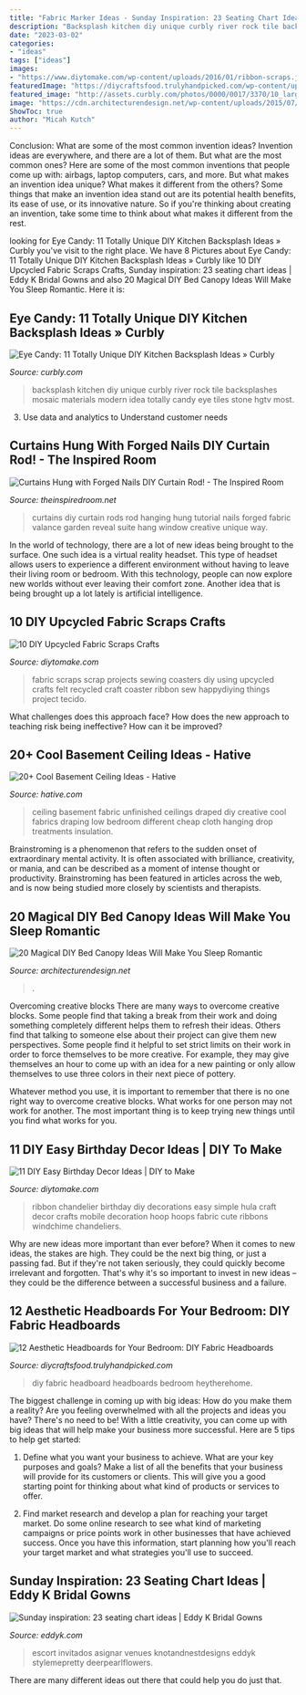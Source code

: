 ```yaml
---
title: "Fabric Marker Ideas - Sunday Inspiration: 23 Seating Chart Ideas"
description: "Backsplash kitchen diy unique curbly river rock tile backsplashes mosaic materials modern idea totally candy eye tiles stone hgtv most"
date: "2023-03-02"
categories:
- "ideas"
tags: ["ideas"]
images:
- "https://www.diytomake.com/wp-content/uploads/2016/01/ribbon-scraps.jpg"
featuredImage: "https://diycraftsfood.trulyhandpicked.com/wp-content/uploads/2017/09/How-make-a-fabric-headboard-with-sewing-DIY-.jpg"
featured_image: "http://assets.curbly.com/photos/0000/0017/3370/10_large_jpg.jpg?1410811183"
image: "https://cdn.architecturendesign.net/wp-content/uploads/2015/07/AD-DIY-Bed-Canopy-11.jpg"
ShowToc: true
author: "Micah Kutch"
---
```



Conclusion: What are some of the most common invention ideas?
Invention ideas are everywhere, and there are a lot of them. But what are the most common ones? Here are some of the most common inventions that people come up with: airbags, laptop computers, cars, and more. 
But what makes an invention idea unique? What makes it different from the others? 
Some things that make an invention idea stand out are its potential health benefits, its ease of use, or its innovative nature. So if you're thinking about creating an invention, take some time to think about what makes it different from the rest.

	

		
looking for Eye Candy: 11 Totally Unique DIY Kitchen Backsplash Ideas » Curbly you've visit to the right place. We have 8 Pictures about Eye Candy: 11 Totally Unique DIY Kitchen Backsplash Ideas » Curbly like 10 DIY Upcycled Fabric Scraps Crafts, Sunday inspiration: 23 seating chart ideas | Eddy K Bridal Gowns and also 20 Magical DIY Bed Canopy Ideas Will Make You Sleep Romantic. Here it is:
		
    
## Eye Candy: 11 Totally Unique DIY Kitchen Backsplash Ideas » Curbly

<img loading=lazy src="http://assets.curbly.com/photos/0000/0017/3370/10_large_jpg.jpg?1410811183" onerror="this.onerror=null;this.src='https://tse2.mm.bing.net/th?id=OIP.rrDWxfQ-pDEBP_ffUIA9cAHaJ4&amp;pid=15.1';" alt="Eye Candy: 11 Totally Unique DIY Kitchen Backsplash Ideas » Curbly">

_Source: curbly.com_

>backsplash kitchen diy unique curbly river rock tile backsplashes mosaic materials modern idea totally candy eye tiles stone hgtv most. 

	

3. Use data and analytics to Understand customer needs 

    
## Curtains Hung With Forged Nails DIY Curtain Rod! - The Inspired Room

<img loading=lazy src="https://theinspiredroom.net/wp-content/uploads/2012/03/curtains-and-nail-hangers.jpg" onerror="this.onerror=null;this.src='https://tse4.mm.bing.net/th?id=OIP.M6s1bHQPUQ-oh9mT8fB95wHaLG&amp;pid=15.1';" alt="Curtains Hung with Forged Nails DIY Curtain Rod! - The Inspired Room">

_Source: theinspiredroom.net_

>curtains diy curtain rods rod hanging hung tutorial nails forged fabric valance garden reveal suite hang window creative unique way. 

	

In the world of technology, there are a lot of new ideas being brought to the surface. One such idea is a virtual reality headset. This type of headset allows users to experience a different environment without having to leave their living room or bedroom. With this technology, people can now explore new worlds without ever leaving their comfort zone. Another idea that is being brought up a lot lately is artificial intelligence.

    
## 10 DIY Upcycled Fabric Scraps Crafts

<img loading=lazy src="https://www.diytomake.com/wp-content/uploads/2016/01/ribbon-scraps.jpg" onerror="this.onerror=null;this.src='https://tse4.mm.bing.net/th?id=OIP.3bMckHt1MUJaqGv5r1arrAHaLH&amp;pid=15.1';" alt="10 DIY Upcycled Fabric Scraps Crafts">

_Source: diytomake.com_

>fabric scraps scrap projects sewing coasters diy using upcycled crafts felt recycled craft coaster ribbon sew happydiying things project tecido. 

	

What challenges does this approach face?
How does the new approach to teaching risk being ineffective? How can it be improved?

    
## 20+ Cool Basement Ceiling Ideas - Hative

<img loading=lazy src="https://hative.com/wp-content/uploads/2014/05/basement-ceiling-ideas/10-fabric-basement-ceiling.jpg" onerror="this.onerror=null;this.src='https://tse1.mm.bing.net/th?id=OIP.Uq68x3GP3c-Gd05eaCbOcAHaE7&amp;pid=15.1';" alt="20+ Cool Basement Ceiling Ideas - Hative">

_Source: hative.com_

>ceiling basement fabric unfinished ceilings draped diy creative cool fabrics draping low bedroom different cheap cloth hanging drop treatments insulation. 

	

Brainstroming is a phenomenon that refers to the sudden onset of extraordinary mental activity. It is often associated with brilliance, creativity, or mania, and can be described as a moment of intense thought or productivity. Brainstroming has been featured in articles across the web, and is now being studied more closely by scientists and therapists.

    
## 20 Magical DIY Bed Canopy Ideas Will Make You Sleep Romantic

<img loading=lazy src="https://cdn.architecturendesign.net/wp-content/uploads/2015/07/AD-DIY-Bed-Canopy-11.jpg" onerror="this.onerror=null;this.src='https://tse3.mm.bing.net/th?id=OIP.FZB2nXjLbgdkWaOOh5AVIAHaLG&amp;pid=15.1';" alt="20 Magical DIY Bed Canopy Ideas Will Make You Sleep Romantic">

_Source: architecturendesign.net_

>. 

	

Overcoming creative blocks
There are many ways to overcome creative blocks. Some people find that taking a break from their work and doing something completely different helps them to refresh their ideas. Others find that talking to someone else about their project can give them new perspectives.
Some people find it helpful to set strict limits on their work in order to force themselves to be more creative. For example, they may give themselves an hour to come up with an idea for a new painting or only allow themselves to use three colors in their next piece of pottery.

 Whatever method you use, it is important to remember that there is no one right way to overcome creative blocks. What works for one person may not work for another. The most important thing is to keep trying new things until you find what works for you.

    
## 11 DIY Easy Birthday Decor Ideas | DIY To Make

<img loading=lazy src="http://www.diytomake.com/wp-content/uploads/2015/09/Ribbon-Chandelier.jpg" onerror="this.onerror=null;this.src='https://tse4.mm.bing.net/th?id=OIP.noenl1HCBNMYO8N7IZNtBQHaLH&amp;pid=15.1';" alt="11 DIY Easy Birthday Decor Ideas | DIY to Make">

_Source: diytomake.com_

>ribbon chandelier birthday diy decorations easy simple hula craft decor crafts mobile decoration hoop hoops fabric cute ribbons windchime chandeliers. 

	

Why are new ideas more important than ever before?
When it comes to new ideas, the stakes are high. They could be the next big thing, or just a passing fad. But if they're not taken seriously, they could quickly become irrelevant and forgotten. That's why it's so important to invest in new ideas – they could be the difference between a successful business and a failure.

    
## 12 Aesthetic Headboards For Your Bedroom: DIY Fabric Headboards

<img loading=lazy src="https://diycraftsfood.trulyhandpicked.com/wp-content/uploads/2017/09/How-make-a-fabric-headboard-with-sewing-DIY-.jpg" onerror="this.onerror=null;this.src='https://tse2.mm.bing.net/th?id=OIP.xPVFkGPVs9xb-Zf8Rbp8OgHaLH&amp;pid=15.1';" alt="12 Aesthetic Headboards for Your Bedroom: DIY Fabric Headboards">

_Source: diycraftsfood.trulyhandpicked.com_

>diy fabric headboard headboards bedroom heytherehome. 

	

The biggest challenge in coming up with big ideas: How do you make them a reality?
Are you feeling overwhelmed with all the projects and ideas you have? There's no need to be! With a little creativity, you can come up with big ideas that will help make your business more successful. Here are 5 tips to help get started: 
1. Define what you want your business to achieve. What are your key purposes and goals? Make a list of all the benefits that your business will provide for its customers or clients. This will give you a good starting point for thinking about what kind of products or services to offer. 

2. Find market research and develop a plan for reaching your target market. Do some online research to see what kind of marketing campaigns or price points work in other businesses that have achieved success. Once you have this information, start planning how you'll reach your target market and what strategies you'll use to succeed.

    
## Sunday Inspiration: 23 Seating Chart Ideas | Eddy K Bridal Gowns

<img loading=lazy src="https://eddyk.com/wp-content/uploads/2016/10/sunday-inspiration-seating-chart-4.jpg" onerror="this.onerror=null;this.src='https://tse4.mm.bing.net/th?id=OIP.cK5hooFnwNmhRXPqfO-9eAHaLH&amp;pid=15.1';" alt="Sunday inspiration: 23 seating chart ideas | Eddy K Bridal Gowns">

_Source: eddyk.com_

>escort invitados asignar venues knotandnestdesigns eddyk stylemepretty deerpearlflowers. 

	

There are many different ideas out there that could help you do just that.

